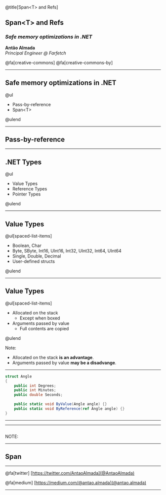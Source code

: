 @title[Span&lt;T&gt; and Refs]

## Span&lt;T&gt; and Refs 

### *Safe memory optimizations in .NET*

**Antão Almada**<br>
*Principal Engineer @ Farfetch*<br>

@fa[creative-commons] @fa[creative-commons-by]

---

## Safe memory optimizations in .NET
@ul

- Pass-by-reference
- Span&lt;T&gt;

@ulend

---

## Pass-by-reference

---

## .NET Types 
@ul

- Value Types
- Reference Types
- Pointer Types

@ulend

---

## Value Types
@ul[spaced-list-items]

- Boolean, Char
- Byte, SByte, Int16, UInt16, Int32, UInt32, Int64, UInt64 
- Single, Double, Decimal
- User-defined structs

@ulend

---

## Value Types
@ul[spaced-list-items]

- Allocated on the stack 
  + Except when boxed
- Arguments passed by value
  + Full contents are copied

@ulend

Note:

- Allocated on the stack **is an advantage**.
- Arguments passed by value **may be a disadvange**.

---

```csharp
struct Angle
{
    public int Degrees;
    public int Minutes;
    public double Seconds;
    
    public static void ByValue(Angle angle) {}
    public static void ByReference(ref Angle angle) {}
}
```

---

---

```csharp

```

NOTE:

---

## Span <T>

---

@fa[twitter]  [https://twitter.com/AntaoAlmada](@AntaoAlmada) <br/>

@fa[medium] [https://medium.com/@antao.almada](@antao.almada) <br/>

---

